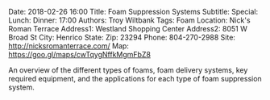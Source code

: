 Date: 2018-02-26 16:00
Title: Foam Suppression Systems
Subtitle: 
Special: 
Lunch:
Dinner: 17:00
Authors: Troy Wiltbank
Tags: Foam
Location: Nick's Roman Terrace
Address1: Westland Shopping Center
Address2: 8051 W Broad St
City: Henrico
State: 
Zip: 23294
Phone: 804-270-2988
Site: http://nicksromanterrace.com/
Map: https://goo.gl/maps/cwTqygNffkMgmFbZ8

An overview of the different types of foams, foam delivery systems, key required equipment, and the applications for each type of foam suppression system.
